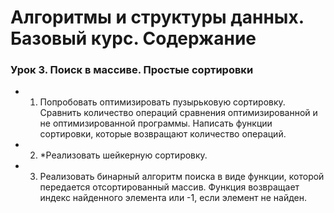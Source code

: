 # Алгоритмы и структуры данных. Базовый курс. Содержание

### Урок 3. Поиск в массиве. Простые сортировки

  - 1. Попробовать оптимизировать пузырьковую сортировку. Сравнить количество операций сравнения оптимизированной и не оптимизированной программы. Написать функции сортировки, которые возвращают количество операций.
  - 2. *Реализовать шейкерную сортировку.
  - 3. Реализовать бинарный алгоритм поиска в виде функции, которой передается отсортированный массив. Функция возвращает индекс найденного элемента или -1, если элемент не найден.
 

